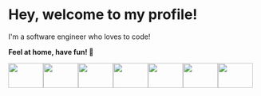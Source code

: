 # Hey, welcome to my profile!

I'm a software engineer who loves to code!

**Feel at home, have fun! 🐧**


<div style="display: flex; align-items: center;">
  <img src="https://cdn.jsdelivr.net/gh/devicons/devicon/icons/javascript/javascript-plain.svg" height="50" width="70"/>
  <img src="https://cdn.jsdelivr.net/gh/devicons/devicon/icons/nodejs/nodejs-original.svg"  height="50" width="70" />
  <img src="https://cdn.jsdelivr.net/gh/devicons/devicon/icons/yarn/yarn-original-wordmark.svg" height="50" width="70" />
  <img src="https://cdn.jsdelivr.net/gh/devicons/devicon/icons/npm/npm-original-wordmark.svg" height="50" width="70" />
  <img src="https://cdn.jsdelivr.net/gh/devicons/devicon/icons/react/react-original.svg" height="50" width="70" />
  <img src="https://cdn.jsdelivr.net/gh/devicons/devicon/icons/wordpress/wordpress-plain.svg" height="50" width="70" />
  <img src="https://cdn.jsdelivr.net/gh/devicons/devicon/icons/linux/linux-original.svg" height="50" width="70" />
 </div>
